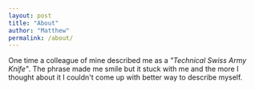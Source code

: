 ```yaml
---
layout: post
title: "About"
author: "Matthew"
permalink: /about/
---
```


One time a colleague of mine described me as a _"Technical Swiss Army Knife"_. The phrase made me smile but it stuck with me and the more I thought about it I couldn't come up with better way to describe myself.

